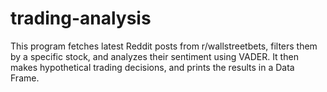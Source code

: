 # trading-analysis
This program fetches latest Reddit posts from r/wallstreetbets, filters them by a specific stock, and analyzes their sentiment using VADER. It then makes hypothetical trading decisions, and prints the results in a Data Frame.
